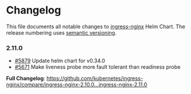 # Changelog

This file documents all notable changes to [ingress-nginx](https://github.com/kubernetes/ingress-nginx) Helm Chart. The release numbering uses [semantic versioning](http://semver.org).

### 2.11.0

* [#5879](https://github.com/kubernetes/ingress-nginx/pull/5879) Update helm chart for v0.34.0
* [#5671](https://github.com/kubernetes/ingress-nginx/pull/5671) Make liveness probe more fault tolerant than readiness probe

**Full Changelog**: https://github.com/kubernetes/ingress-nginx/compare/ingress-nginx-2.10.0...ingress-nginx-2.11.0
